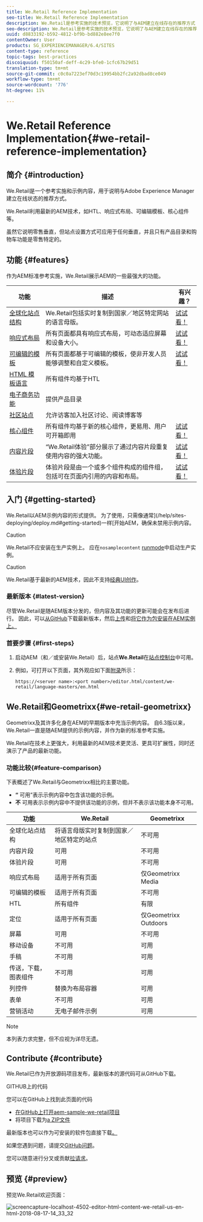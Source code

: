 ```yaml
---
title: We.Retail Reference Implementation
seo-title: We.Retail Reference Implementation
description: We.Retail是参考实施的技术预览，它说明了与AEM建立在线存在的推荐方式
seo-description: We.Retail是参考实施的技术预览，它说明了与AEM建立在线存在的推荐方式
uuid: d8833192-b592-4812-bf9b-bd882e8ee7f0
contentOwner: User
products: SG_EXPERIENCEMANAGER/6.4/SITES
content-type: reference
topic-tags: best-practices
discoiquuid: f50150af-deff-4c29-bfe0-1cfc67b29d51
translation-type: tm+mt
source-git-commit: c0c0a7223ef70d3c19954bb2fc2a92dbad8ce049
workflow-type: tm+mt
source-wordcount: '776'
ht-degree: 11%

---
```



# We.Retail Reference Implementation{#we-retail-reference-implementation}

## 简介 {#introduction}

We.Retail是一个参考实施和示例内容，用于说明与Adobe Experience Manager建立在线状态的推荐方式。

We.Retail利用最新的AEM技术，如HTL、响应式布局、可编辑模板、核心组件等。

虽然它说明零售垂直，但站点设置方式可应用于任何垂直，并且只有产品目录和购物车功能是零售特定的。

## 功能 {#features}

作为AEM标准参考实施，We.Retail展示AEM的一些最强大的功能。

| **功能** | **描述** | **有兴趣？** |
|---|---|---|
| [全球化站点结构](/help/sites-administering/tc-bp.md) | We.Retail包括实时复制到国家／地区特定网站的语言母版。 | [试试看！](/help/sites-developing/we-retail-globalized-site-structure.md) |
| [响应式布局](/help/sites-authoring/responsive-layout.md) | 所有页面都具有响应式布局，可动态适应屏幕和设备大小。 | [试试看！](/help/sites-developing/we-retail-responsive-layout.md) |
| [可编辑的模板](/help/sites-developing/page-templates-editable.md) | 所有页面都基于可编辑的模板，使非开发人员能够调整和自定义模板。 | [试试看！](/help/sites-developing/we-retail-editable-templates.md) |
| [HTML 模板语言](https://helpx.adobe.com/experience-manager/htl/user-guide.html) | 所有组件均基于HTL |  |
| [电子商务功能](/help/sites-developing/ecommerce.md) | 提供产品目录 |  |
| [社区站点](/help/communities/overview.md) | 允许访客加入社区讨论、阅读博客等 |  |
| [核心组件](https://docs.adobe.com/content/help/zh-Hans/experience-manager-core-components/using/introduction.html) | 所有组件均基于新的核心组件，更易用、用户可开箱即用 | [试试看！](/help/sites-developing/we-retail-core-components.md) |
| [内容片段](/help/assets/content-fragments.md) | “We.Retail体验”部分展示了通过内容片段重复使用内容的强大功能。 | [试试看！](/help/sites-developing/we-retail-content-fragments.md) |
| [体验片段](/help/sites-authoring/experience-fragments.md) | 体验片段是由一个或多个组件构成的组件组，包括可在页面内引用的内容和布局。 | [试试看！](/help/sites-developing/we-retail-experience-fragments.md) |

## 入门 {#getting-started}

We.Retail以AEM示例内容的形式提供。 为了使用，只需像通常](/help/sites-deploying/deploy.md#getting-started)一样[开始AEM，确保未禁用示例内容。

>[!CAUTION]
>
>We.Retail不应安装在生产实例上。 应在`nosamplecontent` [runmode](/help/sites-deploying/configure-runmodes.md)中启动生产实例。

>[!CAUTION]
>
>We.Retail基于最新的AEM技术，因此不支持[经典UI创作](/help/sites-classic-ui-authoring/home.md)。

### 最新版本 {#latest-version}

尽管We.Retail是随AEM版本分发的，但内容及其功能的更新可能会在发布后进行。 因此，可以[从GitHub](https://github.com/Adobe-Marketing-Cloud/aem-sample-we-retail/releases)下载最新版本，然后[上传](/help/sites-administering/package-manager.md#uploading-packages-from-your-file-system)和[将它作为包安装在AEM实例上。](/help/sites-administering/package-manager.md#installing-packages)

### 首要步骤 {#first-steps}

1. 启动AEM（和／或安装We.Retail）后，站点&#x200B;**We.Retail**&#x200B;在[站点控制台](/help/sites-authoring/basic-handling.md#global-navigation)中可用。
1. 例如，可打开以下页面，其外观应如下面[附录](#appendix)所示：

   `https://<server name>:<port number>/editor.html/content/we-retail/language-masters/en.html`

## We.Retail和Geometrixx{#we-retail-geometrixx}

Geometrixx及其许多化身在AEM的早期版本中充当示例内容。 自6.3版以来，We.Retail一直是随AEM提供的示例内容，并作为新的标准参考实施。

We.Retail在技术上更强大，利用最新的AEM技术更灵活、更具可扩展性，同时还演示了产品的最新功能。

### 功能比较{#feature-comparison}

下表概述了We.Retail与Geometrixx相比的主要功能。

* **“** 可用”表示示例内容中包含该功能的示例。
* **不** 可用表示示例内容中不提供该功能的示例，但并不表示该功能本身不可用。

| **功能** | **We.Retail** | **Geometrixx** |
|---|---|---|
| 全球化站点结构 | 将语言母版实时复制到国家／地区特定的站点 | 不可用 |
| 内容片段 | 可用 | 不可用 |
| 体验片段 | 可用 | 不可用 |
| 响应式布局 | 适用于所有页面 | 仅Geometrixx Media |
| 可编辑的模板 | 适用于所有页面 | 不可用 |
| HTL | 所有组件 | 有限 |
| 定位 | 适用于所有页面 | 仅Geometrixx Outdoors |
| 屏幕 | 可用 | 不可用 |
| 移动设备 | 不可用 | 可用 |
| 手稿 | 不可用 | 可用 |
| 传送，下载，图表组件 | 不可用 | 可用 |
| 列控件 | 替换为布局容器 | 可用 |
| 表单 | 不可用 | 可用 |
| 营销活动 | 无电子邮件示例 | 可用 |

>[!NOTE]
>
>本列表力求完整，但不应视为详尽无遗。

## Contribute {#contribute}

We.Retail已作为开放源码项目发布，最新版本的源代码可从GitHub下载。

GITHUB上的代码

您可以在GitHub上找到此页面的代码

* [在GitHub上打开aem-sample-we-retail项目](https://github.com/Adobe-Marketing-Cloud/aem-sample-we-retail)
* 将项目下载为[a ZIP文件](https://github.com/Adobe-Marketing-Cloud/aem-sample-we-retail/archive/master.zip)

最新版本也可以作为可安装的软件包直接下载[。](https://github.com/Adobe-Marketing-Cloud/aem-sample-we-retail/releases/latest)

如果您遇到问题，请提交[GitHub问题](https://github.com/Adobe-Marketing-Cloud/aem-sample-we-retail/issues)。

您可以随意进行分叉或贡献[拉请求](https://github.com/Adobe-Marketing-Cloud/aem-sample-we-retail/pulls)。

## 预览 {#preview}

预览We.Retail欢迎页面：

![screencapture-localhost-4502-editor-html-content-we-retail-us-en-html-2018-08-17-14_33_32](assets/screencapture-localhost-4502-editor-html-content-we-retail-us-en-html-2018-08-17-14_33_32.png)

